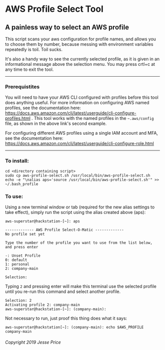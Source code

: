 # AWS Profile Select Tool

## A painless way to select an AWS profile
This script scans your aws configuration for profile names, and allows you to choose them by number, because messing with environment variables repeatedly is toil.  Toil sucks. 

It's also a handy way to see the currently selected profile, as it is given in an informational message above the selection menu. You may press crtl+c at any time to exit the tool. 

---
### Prerequistites

You will need to have your AWS CLI configured with profiles before this tool does anything useful.  For more information on configuring AWS named profiles, see the documentation here: https://docs.aws.amazon.com/cli/latest/userguide/cli-configure-profiles.html . This tool works with the named profiles in the `~.aws/config` file, as shown in the above link's second example. 

For configuring different AWS profiles using a single IAM account and MFA, see the documentation here: https://docs.aws.amazon.com/cli/latest/userguide/cli-configure-role.html

---
### To install:
```
cd <directory containing script>
sudo cp aws-profile-select.sh /usr/local/bin/aws-profile-select.sh
echo -e "\nalias aps='source /usr/local/bin/aws-profile-select.sh'" >> ~/.bash_profile
```
 
### To use:

Using a new terminal window or tab (required for the new alias settings to take effect), simply run the script using the alias created above (aps):
```
aws-superstar@hackstation-[~]: aps

------------- AWS Profile Select-O-Matic -------------
No profile set yet

Type the number of the profile you want to use from the list below, and press enter

-: Unset Profile
0: default
1: personal
2: company-main

Selection:
```

Typing `2` and pressing enter will make this terminal use the selected profile until you re-run this command and select another profile.
```
Selection: 2
Activating profile 2: company-main
aws-superstar@hackstation-[~]: (company-main):
```

Not necessary to run, just proof this thing does what it says:
```
aws-superstar@hackstation[~]: (company-main): echo $AWS_PROFILE
company-main
```

###### Copyright 2019 Jesse Price ######